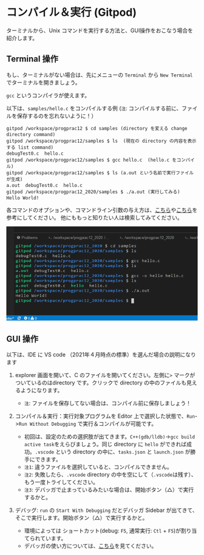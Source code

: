 # コンパイル＆実行 (Gitpod)

ターミナルから、Unix コマンドを実行する方法と、GUI操作をおこなう場合を紹介します。

## Terminal 操作

もし、ターミナルがない場合は、先にメニューの `Terminal` から `New Terminal` でターミナルを開きましょう。

`gcc` というコンパイラが使えます。

以下は、`samples/hello.c` をコンパイルする例 (`注`: コンパイルする前に、ファイルを保存するのを忘れないように！）


```
gitpod /workspace/progprac12 $ cd samples (directory を変える change directory command)
gitpod /workspace/progprac12/samples $ ls  (現在の directory の内容を表示する list command)
debugTest0.c  hello.c
gitpod /workspace/progprac12/samples $ gcc hello.c  (hello.c をコンパイル)
gitpod /workspace/progprac12/samples $ ls (a.out という名前で実行ファイルが生成)
a.out  debugTest0.c  hello.c
gitpod /workspace/progprac12_2020/samples $ ./a.out (実行してみる)
Hello World!
```

各コマンドのオプションや、コマンドライン引数の与え方は、[こちら](https://sites.google.com/view/proenshu1kobeu/%E3%83%9B%E3%83%BC%E3%83%A0/%E7%AC%AC%E5%9B%9E_1/%E5%9F%BA%E6%9C%AC%E3%81%AEunix%E3%82%B3%E3%83%9E%E3%83%B3%E3%83%89)や[こちら](https://sites.google.com/view/proenshu1kobeu/%E3%83%9B%E3%83%BC%E3%83%A0/%E7%AC%AC%E5%9B%9E_4/c%E8%A8%80%E8%AA%9E%E3%82%BD%E3%83%BC%E3%82%B9%E3%83%97%E3%83%AD%E3%82%B0%E3%83%A9%E3%83%A0%E3%81%AE%E5%AE%9F%E8%A1%8C%E6%B5%81%E3%82%8C)を参考にしてください。
他にももっと知りたい人は検索してみてください。

![terminal.png](terminal.png)

## GUI 操作

以下は、IDE に VS code （2021年４月時点の標準）を選んだ場合の説明になります



1. explorer 画面を開いて、C のファイルを開いてください。左側に`>` マークがついているのはdirectory です。クリックで directory の中のファイルも見えるようになります。
   * `注`: ファイルを保存してない場合は、コンパイル前に保存しましょう！
2. コンパイル＆実行：実行対象プログラムを Editor 上で選択した状態で、`Run`->`Run Without Debugging` で実行＆コンパイルが可能です。
   * 初回は、設定のための選択肢が出てきます。`C++(gdb/lldb)`→`gcc build active task`をえらびましょう。同じ directory に `hello` ができれば成功。`.vscode` という directory の中に、`tasks.json` と `launch.json` が勝手にできます。
   * `注1`: 違うファイルを選択していると、コンパイルできません。
   * `注2`: 失敗したら、`.vscode` directory の中を空にして（`.vscode`は残す）、もう一度トライしてください。
   * `注3`: デバッガで止まっているみたいな場合は、開始ボタン（△）で実行するかと。

4. デバッグ: `run` の `Start With Debugging` だとデバッガ Sidebar が出てきて、そこで実行します。開始ボタン（△）で実行するかと。
   * 環境によっては ショートカット(debug: `F5`, 通常実行: `Ctl` + `F5`)が割り当てられています。
   * デバッガの使い方については、[こちら](../vsc/Cdebug.md)を見てください。


